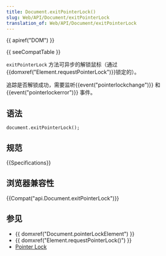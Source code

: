 ```yaml
---
title: Document.exitPointerLock()
slug: Web/API/Document/exitPointerLock
translation_of: Web/API/Document/exitPointerLock
---
```

{{ apiref("DOM") }}

{{ seeCompatTable }}

`exitPointerLock` 方法可异步的解锁鼠标（通过{{domxref("Element.requestPointerLock")}}锁定的）。

追踪是否解锁成功，需要监听{{event("pointerlockchange")}} 和{{event("pointerlockerror")}} 事件。

## 语法

```plain
document.exitPointerLock();
```

## 规范

{{Specifications}}

## 浏览器兼容性

{{Compat("api.Document.exitPointerLock")}}

## 参见

- {{ domxref("Document.pointerLockElement") }}
- {{ domxref("Element.requestPointerLock()") }}
- [Pointer Lock](/en-US/docs/WebAPI/Pointer_Lock)
